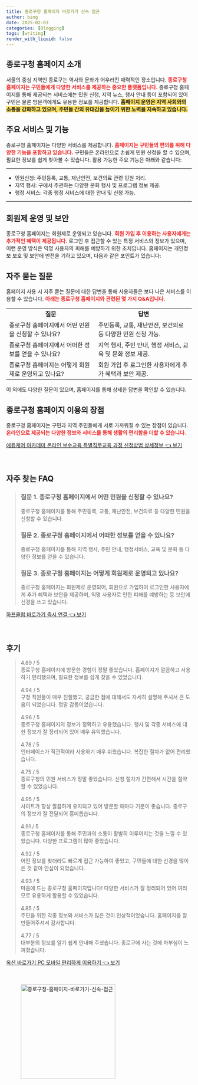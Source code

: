 ```yaml
---
title: 종로구청 홈페이지 바로가기 신속 접근
author: bing
date: 2025-02-03
categories: [Blogging]
tags: [writing]
render_with_liquid: false
---
```



<h2 id='종로구청_홈페이지_소개'>종로구청 홈페이지 소개</h2>

<p>서울의 중심 지역인 종로구는 역사와 문화가 어우러진 매력적인 장소입니다. <b><span style="color: #ee2323;">종로구청 홈페이지는 구민들에게 다양한 서비스를 제공하는 중요한 플랫폼입니다.</span></b> 종로구청 홈페이지를 통해 제공되는 서비스에는 민원 신청, 지역 뉴스, 행사 안내 등이 포함되어 있어 구민은 물론 방문객에게도 유용한 정보를 제공합니다. <b><span style="background-color: #ffe066;">홈페이지 운영은 지역 사회와의 소통을 강화하고 있으며, 주민들 간의 유대감을 높이기 위한 노력을 지속하고 있습니다.</span></b></p>

<h2 id='주요_서비스_및_기능'>주요 서비스 및 기능</h2>

<p>종로구청 홈페이지는 다양한 서비스를 제공합니다. <b><span style="color: #ee2323;">홈페이지는 구민들의 편의를 위해 다양한 기능을 포함하고 있습니다.</span></b> 구민들은 온라인으로 손쉽게 민원 신청을 할 수 있으며, 필요한 정보를 쉽게 찾아볼 수 있습니다. 활용 가능한 주요 기능은 아래와 같습니다:</p>

<hr />

<ul>
    <li>민원신청: 주민등록, 교통, 재난안전, 보건의료 관련 민원 처리.</li>
    <li>지역 행사: 구에서 주관하는 다양한 문화 행사 및 프로그램 정보 제공.</li>
    <li>행정 서비스: 각종 행정 서비스에 대한 안내 및 신청 가능.</li>
</ul>

<hr />

<h2 id='회원제_운영_및_보안'>회원제 운영 및 보안</h2>

<p>종로구청 홈페이지는 회원제로 운영되고 있습니다. <b><span style="color: #ee2323;">회원 가입 후 이용하는 사용자에게는 추가적인 혜택이 제공됩니다.</span></b> 로그인 후 접근할 수 있는 특정 서비스와 정보가 있으며, 이런 운영 방식은 익명 사용자의 피해를 예방하기 위한 조치입니다. 홈페이지는 개인정보 보호 및 보안에 만전을 기하고 있으며, 다음과 같은 포인트가 있습니다:</p>

<h2 id='자주_묻는_질문'>자주 묻는 질문</h2>

<p>홈페이지 사용 시 자주 묻는 질문에 대한 답변을 통해 사용자들은 보다 나은 서비스를 이용할 수 있습니다. <b><span style="color: #ee2323;">아래는 종로구청 홈페이지와 관련된 몇 가지 Q&A입니다.</span></b></p>

<table>
    <tr>
        <td style="text-align: center; height: 17px;"><b>질문</b></td>
        <td style="text-align: center; height: 17px;"><b>답변</b></td>
    </tr>
    <tr>
        <td>종로구청 홈페이지에서 어떤 민원을 신청할 수 있나요?</td>
        <td>주민등록, 교통, 재난안전, 보건의료 등 다양한 민원 신청 가능.</td>
    </tr>
    <tr>
        <td>종로구청 홈페이지에서 어떠한 정보를 얻을 수 있나요?</td>
        <td>지역 행사, 주민 안내, 행정 서비스, 교육 및 문화 정보 제공.</td>
    </tr>
    <tr>
        <td>종로구청 홈페이지는 어떻게 회원제로 운영되고 있나요?</td>
        <td>회원 가입 후 로그인한 사용자에게 추가 혜택과 보안 제공.</td>
    </tr>
</table>

<p>이 외에도 다양한 질문이 있으며, 홈페이지를 통해 상세한 답변을 확인할 수 있습니다.</p>

<h2 id='종로구청_홈페이지_이용의_장점'>종로구청 홈페이지 이용의 장점</h2>

<p>종로구청 홈페이지는 구민과 지역 주민들에게 서로 가까워질 수 있는 장점이 있습니다. <b><span style="color: #ee2323;">온라인으로 제공되는 다양한 정보와 서비스를 통해 생활의 편리함을 더할 수 있습니다.</span></b></p>


<p><a class="click-button" title="에듀케어 아카데미 온라인 보수교육 특별직무교육 과정 신청방법 상세정보" href="https://purplelist.github.io/posts/%EC%97%90%EB%93%80%EC%BC%80%EC%96%B4-%EC%95%84%EC%B9%B4%EB%8D%B0%EB%AF%B8-%EC%98%A8%EB%9D%BC%EC%9D%B8-%EB%B3%B4%EC%88%98%EA%B5%90%EC%9C%A1-%ED%8A%B9%EB%B3%84%EC%A7%81%EB%AC%B4%EA%B5%90%EC%9C%A1-%EA%B3%BC%EC%A0%95-%EC%8B%A0%EC%B2%AD%EB%B0%A9%EB%B2%95-%EC%83%81%EC%84%B8%EC%A0%95%EB%B3%B4/" rel="dofollow">에듀케어 아카데미 온라인 보수교육 특별직무교육 과정 신청방법 상세정보 👈 보기</a></p><br>
<h2 id='자주_찾는_FAQ'>자주 찾는 FAQ</h2>
<div itemscope="" itemtype="https://schema.org/FAQPage"> 
<blockquote> 
<div itemscope="" itemprop="mainEntity" itemtype="https://schema.org/Question"> 
<h3 itemprop="name">질문 1. 종로구청 홈페이지에서 어떤 민원을 신청할 수 있나요?</h3> 
<div itemscope="" itemprop="acceptedAnswer" itemtype="https://schema.org/Answer"> 
<span itemprop="text"> 
<p>종로구청 홈페이지를 통해 주민등록, 교통, 재난안전, 보건의료 등 다양한 민원을 신청할 수 있습니다.</p> 
</span> 
</div> 
</div> 
<div itemscope="" itemprop="mainEntity" itemtype="https://schema.org/Question"> 
<h3 itemprop="name">질문 2. 종로구청 홈페이지에서 어떠한 정보를 얻을 수 있나요?</h3> 
<div itemscope="" itemprop="acceptedAnswer" itemtype="https://schema.org/Answer"> 
<span itemprop="text"> 
<p>종로구청 홈페이지를 통해 지역 행사, 주민 안내, 행정서비스, 교육 및 문화 등 다양한 정보를 얻을 수 있습니다.</p> 
</span> 
</div> 
</div> 
<div itemscope="" itemprop="mainEntity" itemtype="https://schema.org/Question"> 
<h3 itemprop="name">질문 3. 종로구청 홈페이지는 어떻게 회원제로 운영되고 있나요?</h3> 
<div itemscope="" itemprop="acceptedAnswer" itemtype="https://schema.org/Answer"> 
<span itemprop="text"> 
<p>종로구청 홈페이지는 회원제로 운영되어, 회원으로 가입하여 로그인한 사용자에게 추가 혜택과 보안을 제공하며, 익명 사용자로 인한 피해를 예방하는 등 보안에 신경을 쓰고 있습니다.</p> 
</span> 
</div> 
</div> 
</blockquote> 
</div>
<p><a class="click-button" title="하프클럽 바로가기 즉시 연결" href="https://purplelist.github.io/posts/%ED%95%98%ED%94%84%ED%81%B4%EB%9F%BD-%EB%B0%94%EB%A1%9C%EA%B0%80%EA%B8%B0-%EC%A6%89%EC%8B%9C-%EC%97%B0%EA%B2%B0/" rel="dofollow">하프클럽 바로가기 즉시 연결 👈 보기</a></p><br>
<h2 id='후기'>후기</h2>
<div itemscope itemtype="https://schema.org/Product">
  <blockquote>
  <div itemprop="review" itemscope itemtype="https://schema.org/Review">
      <div itemprop="reviewRating" itemscope itemtype="https://schema.org/Rating"> <span itemprop="ratingValue">4.89</span> / <span itemprop="bestRating">5</span> </div>
      <span itemprop="reviewBody">종로구청 홈페이지에 방문한 경험이 정말 좋았습니다. 홈페이지가 깔끔하고 사용하기 편리했으며, 필요한 정보를 쉽게 찾을 수 있었습니다.</span>
  </div>
  <br>
  <div itemprop="review" itemscope itemtype="https://schema.org/Review">
      <div itemprop="reviewRating" itemscope itemtype="https://schema.org/Rating"> <span itemprop="ratingValue">4.94</span> / <span itemprop="bestRating">5</span> </div>
      <span itemprop="reviewBody">구청 직원들이 매우 친절했고, 궁금한 점에 대해서도 자세히 설명해 주셔서 큰 도움이 되었습니다. 정말 감동이었습니다.</span>
  </div>
  <br>
  <div itemprop="review" itemscope itemtype="https://schema.org/Review">
      <div itemprop="reviewRating" itemscope itemtype="https://schema.org/Rating"> <span itemprop="ratingValue">4.96</span> / <span itemprop="bestRating">5</span> </div>
      <span itemprop="reviewBody">종로구청 홈페이지의 정보가 정확하고 유용했습니다. 행사 및 각종 서비스에 대한 정보가 잘 정리되어 있어 매우 유익했습니다.</span>
  </div>
  <br>
  <div itemprop="review" itemscope itemtype="https://schema.org/Review">
      <div itemprop="reviewRating" itemscope itemtype="https://schema.org/Rating"> <span itemprop="ratingValue">4.78</span> / <span itemprop="bestRating">5</span> </div>
      <span itemprop="reviewBody">인터페이스가 직관적이라 사용하기 매우 쉬웠습니다. 복잡한 절차가 없어 편리했습니다.</span>
  </div>
  <br>
  <div itemprop="review" itemscope itemtype="https://schema.org/Review">
      <div itemprop="reviewRating" itemscope itemtype="https://schema.org/Rating"> <span itemprop="ratingValue">4.75</span> / <span itemprop="bestRating">5</span> </div>
      <span itemprop="reviewBody">종로구청의 민원 서비스가 정말 좋았습니다. 신청 절차가 간편해서 시간을 절약할 수 있었습니다.</span>
  </div>
  <br>
  <div itemprop="review" itemscope itemtype="https://schema.org/Review">
      <div itemprop="reviewRating" itemscope itemtype="https://schema.org/Rating"> <span itemprop="ratingValue">4.95</span> / <span itemprop="bestRating">5</span> </div>
      <span itemprop="reviewBody">사이트가 항상 깔끔하게 유지되고 있어 방문할 때마다 기분이 좋습니다. 종로구의 정보가 잘 전달되어 흥미롭습니다.</span>
  </div>
  <br>
  <div itemprop="review" itemscope itemtype="https://schema.org/Review">
      <div itemprop="reviewRating" itemscope itemtype="https://schema.org/Rating"> <span itemprop="ratingValue">4.91</span> / <span itemprop="bestRating">5</span> </div>
      <span itemprop="reviewBody">종로구청 홈페이지를 통해 주민과의 소통이 활발히 이루어지는 것을 느낄 수 있었습니다. 다양한 프로그램이 많아 좋았습니다.</span>
  </div>
  <br>
  <div itemprop="review" itemscope itemtype="https://schema.org/Review">
      <div itemprop="reviewRating" itemscope itemtype="https://schema.org/Rating"> <span itemprop="ratingValue">4.92</span> / <span itemprop="bestRating">5</span> </div>
      <span itemprop="reviewBody">어떤 정보를 찾더라도 빠르게 접근 가능하여 좋았고, 구민들에 대한 신경을 많이 쓴 것 같아 안심이 되었습니다.</span>
  </div>
  <br>
  <div itemprop="review" itemscope itemtype="https://schema.org/Review">
      <div itemprop="reviewRating" itemscope itemtype="https://schema.org/Rating"> <span itemprop="ratingValue">4.93</span> / <span itemprop="bestRating">5</span> </div>
      <span itemprop="reviewBody">마음에 드는 종로구청 홈페이지입니다! 다양한 서비스가 잘 정리되어 있어 여러모로 유용하게 활용할 수 있었습니다.</span>
  </div>
  <br>
  <div itemprop="review" itemscope itemtype="https://schema.org/Review">
      <div itemprop="reviewRating" itemscope itemtype="https://schema.org/Rating"> <span itemprop="ratingValue">4.85</span> / <span itemprop="bestRating">5</span> </div>
      <span itemprop="reviewBody">주민을 위한 각종 정보와 서비스가 많은 것이 인상적이었습니다. 홈페이지를 잘 만들어주셔서 감사합니다.</span>
  </div>
  <br>
  <div itemprop="review" itemscope itemtype="https://schema.org/Review">
      <div itemprop="reviewRating" itemscope itemtype="https://schema.org/Rating"> <span itemprop="ratingValue">4.77</span> / <span itemprop="bestRating">5</span> </div>
      <span itemprop="reviewBody">대부분의 정보를 알기 쉽게 안내해 주셨습니다. 종로구에 사는 것에 자부심이 느껴졌습니다.</span>
  </div>
  </blockquote>
</div>
<p><a class="click-button" title="옥션 바로가기 PC 모바일 편리하게 이용하기" href="https://purplelist.github.io/posts/%EC%98%A5%EC%85%98-%EB%B0%94%EB%A1%9C%EA%B0%80%EA%B8%B0-PC-%EB%AA%A8%EB%B0%94%EC%9D%BC-%ED%8E%B8%EB%A6%AC%ED%95%98%EA%B2%8C-%EC%9D%B4%EC%9A%A9%ED%95%98%EA%B8%B0/" rel="dofollow">옥션 바로가기 PC 모바일 편리하게 이용하기 👈 보기</a></p><br>
<figure class="image"><img src="https://purplelist.github.io/assets/img/thumbnail/종로구청-홈페이지-바로가기-신속-접근.webp" alt="종로구청-홈페이지-바로가기-신속-접근" width="256" height="256"></figure>